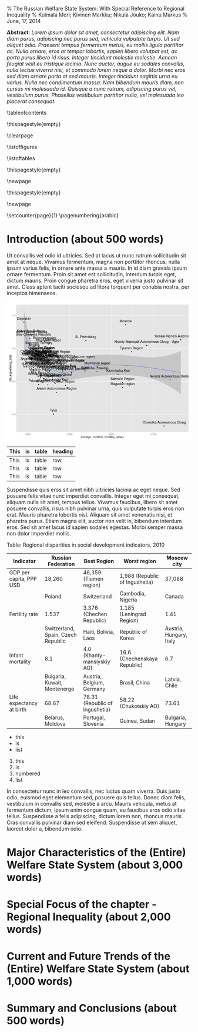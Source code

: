 % The Russian Welfare State System: With Special Reference to Regional Inequality
% Kulmala Meri; Kivinen Markku; Nikula Jouko; Kainu Markus
% June, 17, 2014

**Abstract**:  *Lorem ipsum  dolor sit amet, consectetur adipiscing elit. Nam diam purus,  adipiscing  nec purus sed, vehicula vulputate turpis. Ut sed aliquet  odio.  Praesent tempus fermentum metus, eu mollis ligula porttitor ac.  Nulla  ornare, eros at tempor lobortis, sapien libero volutpat est, ac  porta  purus libero id risus. Integer tincidunt molestie molestie. Aenean   feugiat velit eu tristique lacinia. Nunc auctor, augue eu sodales   convallis, nulla lectus viverra nisi, et commodo lorem neque a dolor.   Morbi nec eros sed diam ornare porta at sed mauris. Integer tincidunt   sagittis urna eu varius. Nulla nec condimentum massa. Nam bibendum   mauris diam, non cursus mi malesuada id. Quisque a nunc rutrum,   adipiscing purus vel, vestibulum purus. Phasellus vestibulum porttitor   nulla, vel malesuada leo placerat consequat.*

\tableofcontents

\thispagestyle{empty}

\clearpage

\listoffigures

\listoftables

\thispagestyle{empty}

\newpage


\thispagestyle{empty}

\newpage

\setcounter{page}{1}
\pagenumbering{arabic}

# Introduction (about 500 words)


Ut convallis vel odio id ultricies. Sed at lacus ut nunc rutrum  sollicitudin sit amet at neque. Vivamus fermentum, magna non porttitor  rhoncus, nulla ipsum varius felis, in ornare ante massa a mauris. In id  diam gravida ipsum ornare fermentum. Proin sit amet est sollicitudin,  interdum turpis eget, dictum mauris. Proin congue pharetra eros, eget  viverra justo pulvinar sit amet. Class aptent taciti sociosqu ad litora  torquent per conubia nostra, per inceptos himenaeos. 

![](figure/scatter_1.png)

| This | is | table | heading |
| ------ | --- | ------- | ----- |
| This | is | table | row |
| This | is | table | row |
| This | is | table | row |


Suspendisse quis eros sit amet nibh ultricies lacinia ac eget neque. Sed  posuere felis vitae nunc imperdiet convallis. Integer eget mi  consequat, aliquam nulla sit amet, tempus tellus. Vivamus faucibus,  libero sit amet posuere convallis, risus nibh pulvinar urna, quis  vulputate turpis eros non erat. Mauris pharetra lobortis nisl. Aliquam  sit amet venenatis nisi, et pharetra purus. Etiam magna elit, auctor non  velit in, bibendum interdum eros. Sed sit amet lacus id sapien sodales  egestas. Morbi semper massa non dolor imperdiet mollis. 

Table: Regional disparities in social development indicators, 2010

| Indicator | Russian Federation | Best Region | Worst region | Moscow city |
| --------  | ------------------ | ----------- | ------------ | ----------- |
| GDP per capita, PPP USD | 18,260 | 46,359 (Tiumen region) | 1,988 (Republic of Ingushetia) | 37,088|
|   | Poland | Switzerland | Cambodia, Nigeria | Canada |
| Fertility rate | 1.537 | 3.376 (Chechen Republic) | 1.185 (Leningrad Region) | 1.41 |
|   | Switzerland, Spain, Czech Republic | Haiti, Bolivia, Laos | Republic of Korea  | Austria, Hungary, Italy|
| Infant mortality | 8.1 | 4.0 (Khanty-mansiyskiy AO) | 16.6 (Chechenskaya Republic) | 6.7 |
|   |  Bulgaria, Kuwait, Montenergo | Austria, Belgium, Germany | Brasil, China | Latvia, Chile |
| Life expectancy at birth | 68.67 | 78.31 (Republic of Ingushetia) | 58.22 (Chukotskiy AO) | 73.61 |
|  | Belarus, Moldova |  Portugal, Slovenia | Guinea, Sudan | Bulgaria, Hungary |

- this
- is
- list

1. this
2. is
3. numbered
4. list

In consectetur  nunc in leo convallis, nec luctus quam viverra. Duis justo odio, euismod  eget elementum sed, posuere quis tellus. Donec diam felis, vestibulum  in convallis sed, molestie a arcu. Mauris vehicula, metus at fermentum  dictum, ipsum enim congue quam, eu faucibus eros odio vitae tellus.  Suspendisse a felis adipiscing, dictum lorem non, rhoncus mauris. Cras  convallis pulvinar diam sed eleifend. Suspendisse ut sem aliquet,  laoreet dolor a, bibendum odio. 

# Major Characteristics of the (Entire) Welfare State System (about 3,000 words)

# Special Focus of the chapter - Regional Inequality (about 2,000 words)

# Current and Future Trends of the (Entire) Welfare State System (about 1,000 words)

# Summary and Conclusions (about 500 words)


